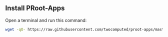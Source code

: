 ## Install PRoot-Apps
Open a terminal and run this command:
```bash
wget -qO- https://raw.githubusercontent.com/twocomputed/proot-apps/master/install.sh | bash
```

